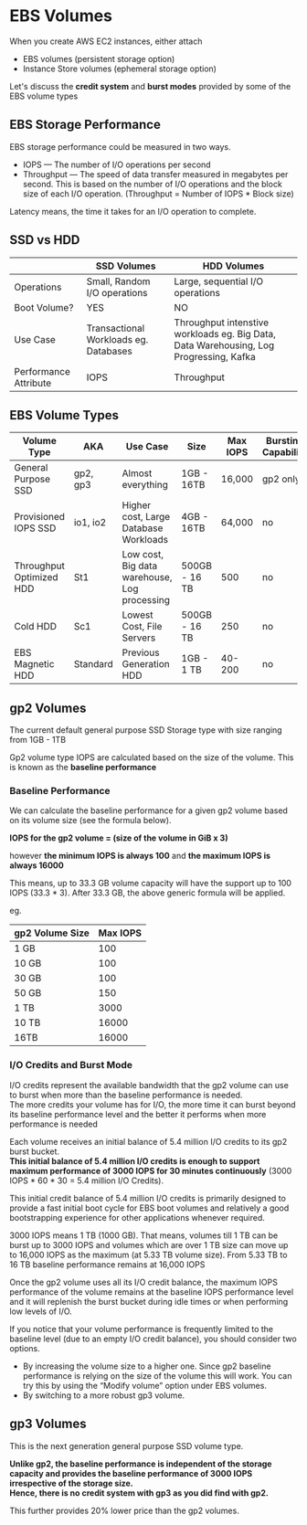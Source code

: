 # EBS Volumes


When you create AWS EC2 instances, either attach
* EBS volumes (persistent storage option)
* Instance Store volumes (ephemeral storage option)

Let's discuss the **credit system** and **burst modes** provided by some of the EBS volume types

## EBS Storage Performance

EBS storage performance could be measured in two ways.

* IOPS — The number of I/O operations per second
* Throughput — The speed of data transfer measured in megabytes per second. This is based on the number of I/O operations and the block size of each I/O operation. (Throughput = Number of IOPS * Block size)

Latency means, the time it takes for an I/O operation to complete.

## SSD vs HDD

|  | SSD Volumes | HDD Volumes |
|---|---|---|
| Operations | Small, Random I/O operations | Large, sequential I/O operations|
| Boot Volume? | YES | NO |
| Use Case | Transactional Workloads eg. Databases| Throughput intenstive workloads eg. Big Data, Data Warehousing, Log Progressing, Kafka |
| Performance Attribute | IOPS | Throughput |


## EBS Volume Types

| Volume Type | AKA | Use Case | Size |Max IOPS | Bursting Capability |
|---|---|---|---|---|---|
| General Purpose SSD      | gp2, gp3 | Almost everything                               | 1GB - 16TB    | 16,000 | gp2 only |
| Provisioned IOPS SSD     | io1, io2 | Higher cost, Large Database Workloads           | 4GB - 16TB    | 64,000 | no       |
| Throughput Optimized HDD | St1      | Low cost, Big data warehouse, Log processing    | 500GB - 16 TB | 500    | no       |
| Cold HDD                 | Sc1      | Lowest Cost, File Servers                       | 500GB - 16 TB | 250    | no       |
| EBS Magnetic HDD         | Standard | Previous Generation HDD                         | 1GB - 1 TB    | 40-200 | no       |

## gp2 Volumes

The current default general purpose SSD Storage type with size ranging from 1GB - 1TB

Gp2 volume type IOPS are calculated based on the size of the volume. This is known as the **baseline performance**

### Baseline Performance
We can calculate the baseline performance for a given gp2 volume based on its volume size (see the formula below).

**IOPS for the gp2 volume = (size of the volume in GiB x 3)**

however **the minimum IOPS is always 100** and **the maximum IOPS is always 16000**

This means, up to 33.3 GB volume capacity will have the support up to 100 IOPS (33.3 * 3). After 33.3 GB, the above generic formula will be applied.

eg.

| gp2 Volume Size | Max IOPS |
|---|---|
| 1 GB  | 100 |
| 10 GB | 100 |
| 30 GB | 100 |
| 50 GB | 150 |
| 1 TB  | 3000 |
| 10 TB | 16000 |
| 16TB  | 16000|

### I/O Credits and Burst Mode

I/O credits represent the available bandwidth that the gp2 volume can use to burst when more than the baseline performance is needed.   
The more credits your volume has for I/O, the more time it can burst beyond its baseline performance level and the better it performs when more performance is needed

Each volume receives an initial balance of 5.4 million I/O credits to its gp2 burst bucket.   
**This initial balance of 5.4 million I/O credits is enough to support maximum performance of 3000 IOPS for 30 minutes continuously** (3000 IOPS * 60 * 30 = 5.4 million I/O Credits).

This initial credit balance of 5.4 million I/O credits is primarily designed to provide a fast initial boot cycle for EBS boot volumes and relatively a good bootstrapping experience for other applications whenever required.

3000 IOPS means 1 TB (1000 GB). That means, volumes till 1 TB can be burst up to 3000 IOPS and volumes which are over 1 TB size can move up to 16,000 IOPS as the maximum (at 5.33 TB volume size). From 5.33 TB to 16 TB baseline performance remains at 16,000 IOPS

Once the gp2 volume uses all its I/O credit balance, the maximum IOPS performance of the volume remains at the baseline IOPS performance level and it will replenish the burst bucket during idle times or when performing low levels of I/O.

If you notice that your volume performance is frequently limited to the baseline level (due to an empty I/O credit balance), you should consider two options.
* By increasing the volume size to a higher one. Since gp2 baseline performance is relying on the size of the volume this will work. You can try this by using the “Modify volume” option under EBS volumes.
* By switching to a more robust gp3 volume.

## gp3 Volumes

This is the next generation general purpose SSD volume type.

**Unlike gp2, the baseline performance is independent of the storage capacity and provides the baseline performance of 3000 IOPS irrespective of the storage size.   
Hence, there is no credit system with gp3 as you did find with gp2.**

This further provides 20% lower price than the gp2 volumes.


